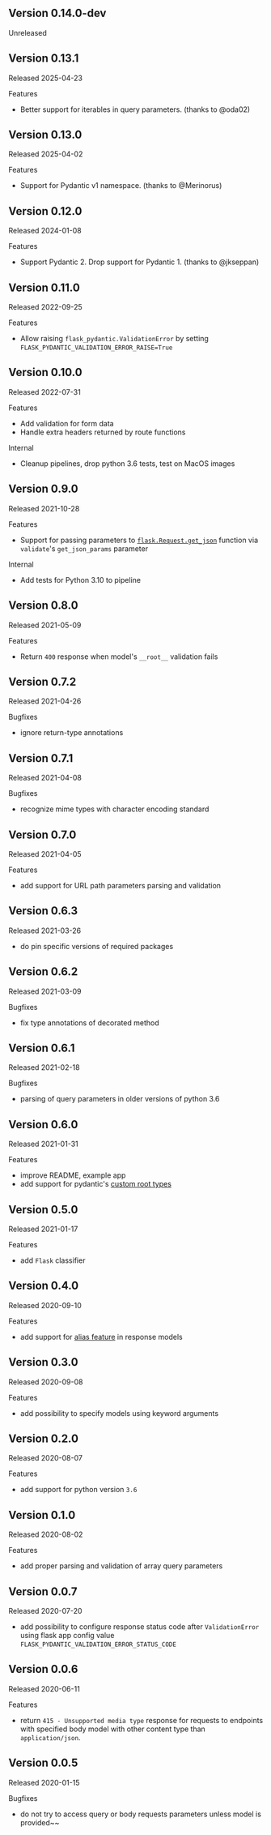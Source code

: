 ## Version 0.14.0-dev

Unreleased

## Version 0.13.1

Released 2025-04-23

Features

- Better support for iterables in query parameters. (thanks to @oda02)

## Version 0.13.0

Released 2025-04-02

Features

- Support for Pydantic v1 namespace. (thanks to @Merinorus)

## Version 0.12.0

Released 2024-01-08

Features

- Support Pydantic 2. Drop support for Pydantic 1. (thanks to @jkseppan)

## Version 0.11.0

Released 2022-09-25

Features

- Allow raising `flask_pydantic.ValidationError` by setting
  `FLASK_PYDANTIC_VALIDATION_ERROR_RAISE=True`

## Version 0.10.0

Released 2022-07-31

Features

- Add validation for form data
- Handle extra headers returned by route functions

Internal

- Cleanup pipelines, drop python 3.6 tests, test on MacOS images

## Version 0.9.0

Released 2021-10-28

Features

- Support for passing parameters to [`flask.Request.get_json`](https://tedboy.github.io/flask/generated/generated/flask.Request.get_json.html) function via
  `validate`'s `get_json_params` parameter

Internal

- Add tests for Python 3.10 to pipeline

## Version 0.8.0

Released 2021-05-09

Features

- Return `400` response when model's  `__root__` validation fails

## Version 0.7.2

Released 2021-04-26

Bugfixes

- ignore return-type annotations

## Version 0.7.1

Released 2021-04-08

Bugfixes

- recognize mime types with character encoding standard

## Version 0.7.0

Released 2021-04-05

Features

- add support for URL path parameters parsing and validation

## Version 0.6.3

Released 2021-03-26

- do pin specific versions of required packages

## Version 0.6.2

Released 2021-03-09

Bugfixes

- fix type annotations of decorated method

## Version 0.6.1

Released 2021-02-18

Bugfixes

- parsing of query parameters in older versions of python 3.6

## Version 0.6.0

Released 2021-01-31

Features

- improve README, example app
- add support for pydantic's [custom root types](https://pydantic-docs.helpmanual.io/usage/models/#custom-root-types)

## Version 0.5.0

Released 2021-01-17

Features

- add `Flask` classifier

## Version 0.4.0

Released 2020-09-10

Features

- add support for [alias feature](https://pydantic-docs.helpmanual.io/usage/model_config/#alias-generator) in response models

## Version 0.3.0

Released 2020-09-08

Features

- add possibility to specify models using keyword arguments

## Version 0.2.0

Released 2020-08-07

Features

- add support for python version `3.6`

## Version 0.1.0

Released 2020-08-02

Features

- add proper parsing and validation of array query parameters

## Version 0.0.7

Released 2020-07-20

- add possibility to configure response status code after
  `ValidationError` using flask app config value
  `FLASK_PYDANTIC_VALIDATION_ERROR_STATUS_CODE`

## Version 0.0.6

Released 2020-06-11

Features

- return
  `415 - Unsupported media type` response for requests to endpoints with specified body model with other content type than
  `application/json`.

## Version 0.0.5

Released 2020-01-15

Bugfixes

- do not try to access query or body requests parameters unless model is provided~~
